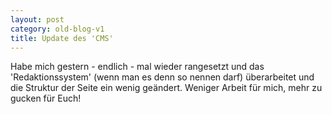 ```yaml
---
layout: post
category: old-blog-v1
title: Update des 'CMS'
---
```


Habe mich gestern - endlich - mal wieder rangesetzt und das 'Redaktionssystem' (wenn man es denn so nennen darf) überarbeitet und die Struktur der Seite ein wenig geändert. Weniger Arbeit für mich, mehr zu gucken für Euch!
